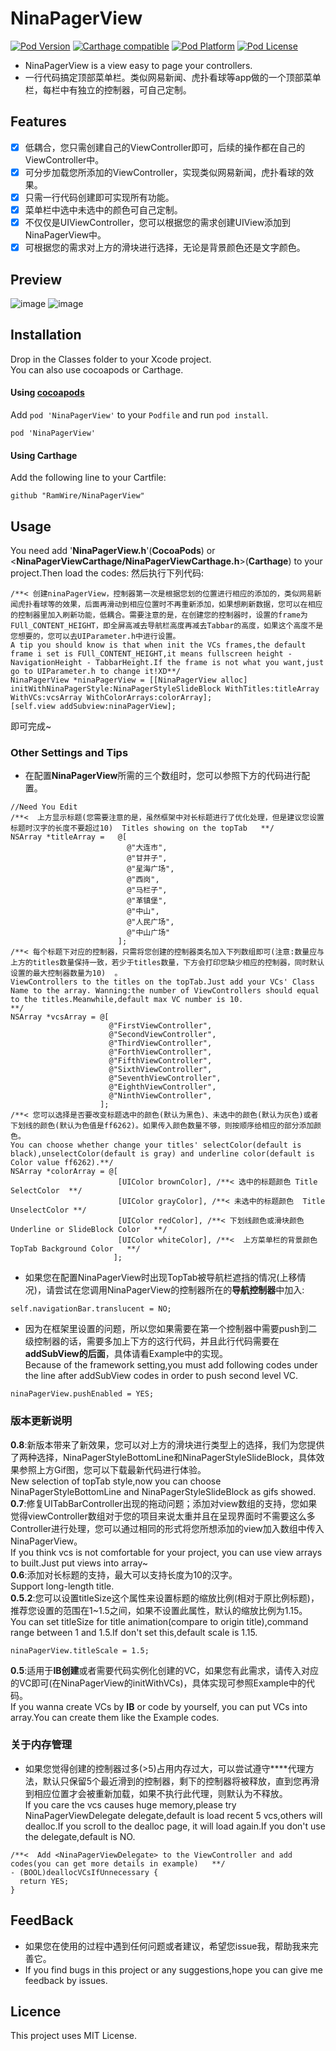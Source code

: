 # NinaPagerView 
[![Pod Version](http://img.shields.io/cocoapods/v/NinaPagerView.svg?style=flat)](http://cocoadocs.org/docsets/NinaPagerView/)
[![Carthage compatible](https://img.shields.io/badge/Carthage-compatible-4BC51D.svg?style=flat)](https://github.com/Carthage/Carthage)
[![Pod Platform](http://img.shields.io/cocoapods/p/NinaPagerView.svg?style=flat)](http://cocoadocs.org/docsets/NinaPagerView/)
[![Pod License](http://img.shields.io/cocoapods/l/NinaPagerView.svg?style=flat)](https://www.apache.org/licenses/LICENSE-2.0.html)

* NinaPagerView is a view easy to page your controllers.
* 一行代码搞定顶部菜单栏。类似网易新闻、虎扑看球等app做的一个顶部菜单栏，每栏中有独立的控制器，可自己定制。

## Features
- [x] 低耦合，您只需创建自己的ViewController即可，后续的操作都在自己的ViewController中。
- [x] 可分步加载您所添加的ViewController，实现类似网易新闻，虎扑看球的效果。
- [x] 只需一行代码创建即可实现所有功能。
- [x] 菜单栏中选中未选中的颜色可自己定制。
- [x] 不仅仅是UIViewController，您可以根据您的需求创建UIView添加到NinaPagerView中。
- [x] 可根据您的需求对上方的滑块进行选择，无论是背景颜色还是文字颜色。

## Preview

![image](https://github.com/RamWire/NinaPagerView/blob/master/Example/Gifs/NinaPagerViewGif1.gif)
![image](https://github.com/RamWire/NinaPagerView/blob/master/Example/Gifs/NinaPagerViewGif2.gif)

## Installation

Drop in the Classes folder to your Xcode project.  
You can also use cocoapods or Carthage.

#### Using [cocoapods](http://cocoapods.org/)

Add `pod 'NinaPagerView'` to your `Podfile` and run `pod install`.

```
pod 'NinaPagerView'
```

#### Using Carthage
Add the following line to your Cartfile:
```
github "RamWire/NinaPagerView"
```

## Usage
You need add '**NinaPagerView.h**'(**CocoaPods**) or <**NinaPagerViewCarthage/NinaPagerViewCarthage.h**>(**Carthage**) to your project.Then load the codes:
然后执行下列代码:
```objc
/**< 创建ninaPagerView，控制器第一次是根据您划的位置进行相应的添加的，类似网易新闻虎扑看球等的效果，后面再滑动到相应位置时不再重新添加，如果想刷新数据，您可以在相应的控制器里加入刷新功能，低耦合。需要注意的是，在创建您的控制器时，设置的frame为FUll_CONTENT_HEIGHT，即全屏高减去导航栏高度再减去Tabbar的高度，如果这个高度不是您想要的，您可以去UIParameter.h中进行设置。
A tip you should know is that when init the VCs frames,the default frame i set is FUll_CONTENT_HEIGHT,it means fullscreen height - NavigationHeight - TabbarHeight.If the frame is not what you want,just go to UIParameter.h to change it!XD**/
NinaPagerView *ninaPagerView = [[NinaPagerView alloc] initWithNinaPagerStyle:NinaPagerStyleSlideBlock WithTitles:titleArray WithVCs:vcsArray WithColorArrays:colorArray];
[self.view addSubview:ninaPagerView];
```
即可完成~

### Other Settings and Tips
* 在配置**NinaPagerView**所需的三个数组时，您可以参照下方的代码进行配置。
```objc
//Need You Edit
/**<  上方显示标题(您需要注意的是，虽然框架中对长标题进行了优化处理，但是建议您设置标题时汉字的长度不要超过10)  Titles showing on the topTab   **/
NSArray *titleArray =   @[
                          @"大连市",
                          @"甘井子",
                          @"星海广场",
                          @"西岗",
                          @"马栏子",
                          @"革镇堡",
                          @"中山",
                          @"人民广场",
                          @"中山广场"
                        ];
/**< 每个标题下对应的控制器，只需将您创建的控制器类名加入下列数组即可(注意:数量应与上方的titles数量保持一致，若少于titles数量，下方会打印您缺少相应的控制器，同时默认设置的最大控制器数量为10)  。
ViewControllers to the titles on the topTab.Just add your VCs' Class Name to the array. Wanning:the number of ViewControllers should equal to the titles.Meanwhile,default max VC number is 10.
**/
NSArray *vcsArray = @[
                      @"FirstViewController",
                      @"SecondViewController",
                      @"ThirdViewController",
                      @"ForthViewController",
                      @"FifthViewController",
                      @"SixthViewController",
                      @"SeventhViewController",
                      @"EighthViewController",
                      @"NinthViewController",
                    ];
/**< 您可以选择是否要改变标题选中的颜色(默认为黑色)、未选中的颜色(默认为灰色)或者下划线的颜色(默认为色值是ff6262)。如果传入颜色数量不够，则按顺序给相应的部分添加颜色。
You can choose whether change your titles' selectColor(default is black),unselectColor(default is gray) and underline color(default is Color value ff6262).**/
NSArray *colorArray = @[
                        [UIColor brownColor], /**< 选中的标题颜色 Title SelectColor  **/
                        [UIColor grayColor], /**< 未选中的标题颜色  Title UnselectColor **/
                        [UIColor redColor], /**< 下划线颜色或滑块颜色 Underline or SlideBlock Color   **/
                        [UIColor whiteColor], /**<  上方菜单栏的背景颜色 TopTab Background Color   **/
                       ];
```
* 如果您在配置NinaPagerView时出现TopTab被导航栏遮挡的情况(上移情况)，请尝试在您调用NinaPagerView的控制器所在的**导航控制器**中加入:
```objc
self.navigationBar.translucent = NO;
```
* 因为在框架里设置的问题，所以您如果需要在第一个控制器中需要push到二级控制器的话，需要多加上下方的这行代码，并且此行代码需要在**addSubView的后面**，具体请看Example中的实现。<br />
    Because of the framework setting,you must add following codes under the line after addSubView codes in order to push second level VC. 
```objc
ninaPagerView.pushEnabled = YES;
```

### 版本更新说明
**0.8**:新版本带来了新效果，您可以对上方的滑块进行类型上的选择，我们为您提供了两种选择，NinaPagerStyleBottomLine和NinaPagerStyleSlideBlock，具体效果参照上方Gif图，您可以下载最新代码进行体验。<br />
    New selection of topTab style,now you can choose NinaPagerStyleBottomLine and NinaPagerStyleSlideBlock as gifs showed.<br />
**0.7**:修复UITabBarController出现的拖动问题；添加对view数组的支持，您如果觉得viewController数组对于您的项目来说太重并且在呈现界面时不需要这么多Controller进行处理，您可以通过相同的形式将您所想添加的view加入数组中传入NinaPagerView。<br />
    If you think vcs is not comfortable for your project, you can use view arrays to built.Just put views into array~<br />
**0.6**:添加对长标题的支持，最大可以支持长度为10的汉字。<br />
    Support long-length title.<br />
**0.5.2**:您可以设置titleSize这个属性来设置标题的缩放比例(相对于原比例标题)，推荐您设置的范围在1~1.5之间，如果不设置此属性，默认的缩放比例为1.15。<br />
    You can set titleSize for title animation(compare to origin title),command range between 1 and 1.5.If don't set this,default scale is 1.15.
```objc
ninaPagerView.titleScale = 1.5;
```
**0.5**:适用于**IB创建**或者需要代码实例化创建的VC，如果您有此需求，请传入对应的VC即可(在NinaPagerView的initWithVCs)，具体实现可参照Example中的代码。<br />
    If you wanna create VCs by **IB** or code by yourself, you can put VCs into array.You can create them like the Example codes.

### 关于内存管理
* 如果您觉得创建的控制器过多(>5)占用内存过大，可以尝试遵守**<NinaPagerViewDelegate>**代理方法，默认只保留5个最近滑到的控制器，剩下的控制器将被释放，直到您再滑到相应位置才会被重新加载，如果不执行此代理，则默认为不释放。<br />
    If you care the vcs causes huge memory,please try NinaPagerViewDelegate delegate,default is load recent 5 vcs,others will dealloc.If you scroll to the dealloc page, it will load again.If you don't use the delegate,default is NO.
```objc
/**<  Add <NinaPagerViewDelegate> to the ViewController and add codes(you can get more details in example)   **/
- (BOOL)deallocVCsIfUnnecessary {
  return YES;
}
```

## FeedBack
* 如果您在使用的过程中遇到任何问题或者建议，希望您issue我，帮助我来完善它。
* If you find bugs in this project or any suggestions,hope you can give me feedback by issues.

## Licence

This project uses MIT License.
